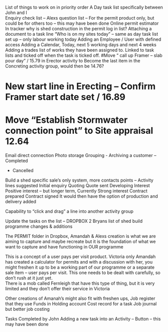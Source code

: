 List of things to work on in priority order
A Day task list specifically between John and I   
Enquiry check list – Alexs question list – For the permit product only, but could be for others too –  this may have been done
Online permit estimator
In tracker why is shed construction in the permit log in list?
Attaching a document to a task line
“Who is on my sites today” – same as day task list set up – only labour working today
Adding an Employee / User with defined access
Adding a Calendar, Today, next 5 working days and next 4 weeks
Adding a trades list of works they have been assigned to. Linked to task lists and ticked off when the task is ticked off.
#Move “ call up Framer – slab pour day” / 15.79 in Erector activity to Become the last item in the Concreting activity group, would then be 14.76?
# New start line in Erecting – Confirm Framer start date set / 16.89
# Move “Establish Stormwater connection point” to Site appraisal 12.64
Email direct connection
Photo storage
Grouping - Archiving a customer 	– Completed
-	Cancelled

Build a shed specific sale’s only system, more contacts points – Activity lines suggested
Initial enquiry
Quoting
Quote sent 
Developing Interest
Positive interest –  but longer term, 
Currently Strong interest
Contract prepared
Contract signed
It would then have the option of production and delivery added


Capability to “click and drag” a line into another activity group

Update the tasks on the list – DROPBOX 2 Bryans list of shed build programme changes & additions




The PERMIT folder in Dropbox, Amandah & Alexs creation is what we are aiming to capture and maybe recreate but it is the foundation of what we want to capture and have functioning in OUR programme 


This is a concept of a user pays per visit product.  Victoria only
Amandah has created a calculator for permits and with a discussion with her, you might freshen it up to be a working part of our programme or a separate sale item – user pays per visit.  This one needs to be dealt with carefully, so don’t rush at it just yet.  
There is a mob called Fernleigh that have this type of thing, but it is very limited and they don’t offer their service in Victoria

Other creations of Amanah’s might also fit with freshen ups, 
Job register that they use
Funds in Holding account
Cost record for a task
Job journal but better job costing




Tasks Completed by John
Adding a new task into an Activity – Button – this may have been done

